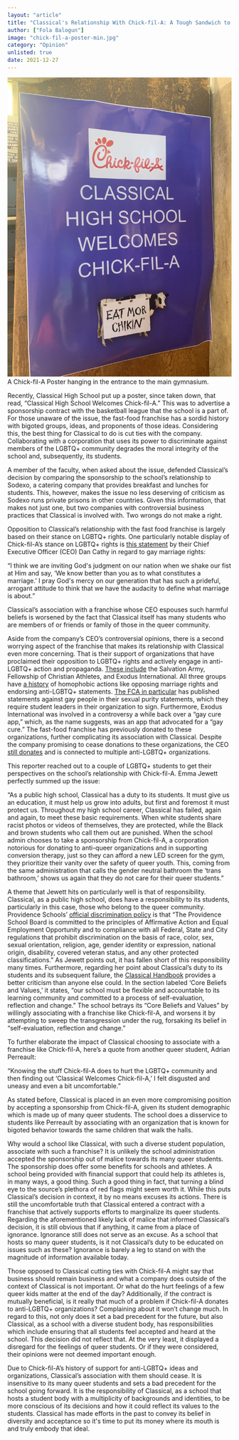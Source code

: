 ```yaml
---
layout: "article"
title: "Classical's Relationship With Chick-fil-A: A Tough Sandwich to Swallow"
author: ["Fola Balogun"]
image: "chick-fil-a-poster-min.jpg"
category: "Opinion"
unlisted: true
date: 2021-12-27
---
```


![Chick-fil-A Poster](/assets/images/chick-fil-a-poster-min.jpg)
<span>A Chick-fil-A Poster hanging in the entrance to the main gymnasium.</span>

Recently, Classical High School put up a poster, since taken down, that read, “Classical High School Welcomes Chick-fil-A.” This was to advertise a sponsorship contract with the basketball league that the school is a part of. For those unaware of the issue, the fast-food franchise has a sordid history with bigoted groups, ideas, and proponents of those ideas. Considering this, the best thing for Classical to do is cut ties with the company. Collaborating with a corporation that uses its power to discriminate against members of the LGBTQ+ community degrades the moral integrity of the school and, subsequently, its students.

A member of the faculty, when asked about the issue, defended Classical’s decision by comparing the sponsorship to the school’s relationship to Sodexo, a catering company that provides breakfast and lunches for students. This, however, makes the issue no less deserving of criticism as Sodexo runs private prisons in other countries. Given this information, that makes not just one, but two companies with controversial business practices that Classical is involved with. Two wrongs do not make a right.

Opposition to Classical’s relationship with the fast food franchise is largely based on their stance on LGBTQ+ rights. One particularly notable display of Chick-fil-A’s stance on LGBTQ+ rights is [this statement](https://web.archive.org/web/20120726203208/http://radio.foxnews.com/toddstarnes/top-stories/cities-move-to-ban-chick-fil-a-supporters-launch-day-of-support.html) by their Chief Executive Officer (CEO) Dan Cathy in regard to gay marriage rights: 

“I think we are inviting God's judgment on our nation when we shake our fist at Him and say, ‘We know better than you as to what constitutes a marriage.’ I pray God's mercy on our generation that has such a prideful, arrogant attitude to think that we have the audacity to define what marriage is about.”  

Classical’s association with a franchise whose CEO espouses such harmful beliefs is worsened by the fact that Classical itself has many students who are members of or friends or family of those in the queer community. 

Aside from the company’s CEO’s controversial opinions, there is a second worrying aspect of the franchise that makes its relationship with Classical even more concerning. That is their support of organizations that have proclaimed their opposition to LGBTQ+ rights and actively engage in anti-LGBTQ+ action and propaganda. [These include](https://www.vox.com/the-goods/2019/5/29/18644354/chick-fil-a-anti-gay-donations-homophobia-dan-cathy) the Salvation Army, Fellowship of Christian Athletes, and Exodus International. All three groups have [a history](https://www.huffpost.com/entry/the-salvation-armys-histo_b_4422938) of homophobic actions like opposing marriage rights and endorsing anti-LGBTQ+ statements. [The FCA in particular](https://www.outsports.com/2019/1/7/18173087/fellowship-of-christian-athletes-gay-lgbt) has published statements against gay people in their sexual purity statements, which they require student leaders in their organization to sign. Furthermore, Exodus International was involved in a controversy a while back over a “gay cure app,” which, as the name suggests, was an app that advocated for a “gay cure.” The fast-food franchise has previously donated to these organizations, further complicating its association with Classical. Despite the company promising to cease donations to these organizations, the CEO [still donates](https://www.vox.com/the-goods/2019/3/21/18275850/chick-fil-a-anti-lgbtq-donations) and is connected to multiple anti-LGBTQ+ organizations. 

This reporter reached out to a couple of LGBTQ+ students to get their perspectives on the school’s relationship with Chick-fil-A. Emma Jewett perfectly summed up the issue:

“As a public high school, Classical has a duty to its students. It must give us an education, it must help us grow into adults, but first and foremost it must protect us. Throughout my high school career, Classical has failed, again and again, to meet these basic requirements. When white students share racist photos or videos of themselves, they are protected, while the Black and brown students who call them out are punished. When the school admin chooses to take a sponsorship from Chick-fil-A, a corporation notorious for donating to anti-queer organizations and in supporting conversion therapy, just so they can afford a new LED screen for the gym, they prioritize their vanity over the safety of queer youth. This, coming from the same administration that calls the gender neutral bathroom the ‘trans bathroom,’ shows us again that they do not care for their queer students.”

A theme that Jewett hits on particularly well is that of responsibility. Classical, as a public high school, does have a responsibility to its students, particularly in this case, those who belong to the queer community. Providence Schools’ [official discrimination policy](https://www.providenceschools.org/cms/lib/RI01900003/Centricity/Domain/230/EEO%20POLICY%20FINAL.pdf) is that “The Providence School Board is committed to the principles of Affirmative Action and Equal Employment Opportunity and to compliance with all Federal, State and City regulations that prohibit discrimination on the basis of race, color, sex, sexual orientation, religion, age, gender identity or expression, national origin, disability, covered veteran status, and any other protected classifications.” As Jewett points out, it has fallen short of this responsibility many times. Furthermore, regarding her point about Classical’s duty to its students and its subsequent failure, the [Classical Handbook](https://www.providenceschools.org/domain/900 ) provides a better criticism than anyone else could. In the section labeled ‘Core Beliefs and Values,’ it states, “our school must be flexible and accountable to its learning community and committed to a process of self-evaluation, reflection and change.” The school betrays its “Core Beliefs and Values” by willingly associating with a franchise like Chick-fil-A, and worsens it by attempting to sweep the transgression under the rug, forsaking its belief in “self-evaluation, reflection and change.” 

To further elaborate the impact of Classical choosing to associate with a franchise like Chick-fil-A, here’s a quote from another queer student, Adrian Perreault:

“Knowing the stuff Chick-fil-A does to hurt the LGBTQ+ community and then finding out ‘Classical Welcomes Chick-fil-A,’ I felt disgusted and uneasy and even a bit uncomfortable.”

As stated before, Classical is placed in an even more compromising position by accepting a sponsorship from Chick-fil-A, given its student demographic which is made up of many queer students. The school does a disservice to students like Perreault by associating with an organization that is known for bigoted behavior towards the same children that walk the halls. 

Why would a school like Classical, with such a diverse student population, associate with such a franchise? It is unlikely the school administration accepted the sponsorship out of malice towards its many queer students. The sponsorship does offer some benefits for schools and athletes. A school being provided with financial support that could help its athletes is, in many ways, a good thing. Such a good thing in fact, that turning a blind eye to the source’s plethora of red flags might seem worth it. While this puts Classical’s decision in context, it by no means excuses its actions. There is still the uncomfortable truth that Classical entered a contract with a franchise that actively supports efforts to marginalize its queer students. Regarding the aforementioned likely lack of malice that informed Classical’s decision, it is still obvious that if anything, it came from a place of ignorance. Ignorance still does not serve as an excuse. As a school that hosts so many queer students, is it not Classical’s duty to be educated on issues such as these? Ignorance is barely a leg to stand on with the magnitude of information available today.

Those opposed to Classical cutting ties with Chick-fil-A might say that business should remain business and what a company does outside of the context of Classical is not important. Or what do the hurt feelings of a few queer kids matter at the end of the day? Additionally, if the contract is mutually beneficial, is it really that much of a problem if Chick-fil-A donates to anti-LGBTQ+ organizations? Complaining about it won’t change much. In regard to this, not only does it set a bad precedent for the future, but also Classical, as a school with a diverse student body, has responsibilities which include ensuring that all students feel accepted and heard at the school. This decision did not reflect that. At the very least, it displayed a disregard for the feelings of queer students. Or if they were considered, their opinions were not deemed important enough.

Due to Chick-fil-A’s history of support for anti-LGBTQ+ ideas and organizations, Classical’s association with them should cease. It is insensitive to its many queer students and sets a bad precedent for the school going forward. It is the responsibility of Classical, as a school that hosts a student body with a multiplicity of backgrounds and identities, to be more conscious of its decisions and how it could reflect its values to the students. Classical has made efforts in the past to convey its belief in diversity and acceptance so it's time to put its money where its mouth is and truly embody that ideal. 
